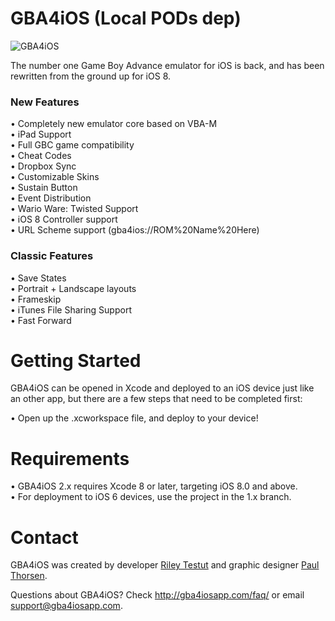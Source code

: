GBA4iOS (Local PODs dep)
===========

![GBA4iOS](http://gba4iosapp.com/images/download/gba4ios2_devices.png)

The number one Game Boy Advance emulator for iOS is back, and has been rewritten from the ground up for iOS 8.

### New Features ###

• Completely new emulator core based on VBA-M  
• iPad Support  
• Full GBC game compatibility  
• Cheat Codes  
• Dropbox Sync  
• Customizable Skins  
• Sustain Button  
• Event Distribution  
• Wario Ware: Twisted Support  
• iOS 8 Controller support  
• URL Scheme support (gba4ios://ROM%20Name%20Here)  

### Classic Features ###

• Save States  
• Portrait + Landscape layouts  
• Frameskip  
• iTunes File Sharing Support  
• Fast Forward  

Getting Started
=============

GBA4iOS can be opened in Xcode and deployed to an iOS device just like an other app, but there are a few steps that need to be completed first:

• Open up the .xcworkspace file, and deploy to your device!

Requirements
=============

• GBA4iOS 2.x requires Xcode 8 or later, targeting iOS 8.0 and above.  
• For deployment to iOS 6 devices, use the project in the 1.x branch.

Contact
========

GBA4iOS was created by developer [Riley Testut](http://twitter.com/rileytestut) and graphic designer [Paul Thorsen](http://twitter.com/pau1thor).

Questions about GBA4iOS? Check http://gba4iosapp.com/faq/ or email support@gba4iosapp.com.
